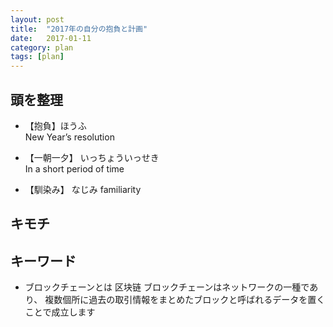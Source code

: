 ```yaml
---
layout: post
title:  "2017年の自分の抱負と計画"
date:   2017-01-11
category: plan
tags: [plan]
---
```


## 頭を整理

- 【抱負】ほうふ    
   New Year’s resolution
   
- 【一朝一夕】
   いっちょういっせき    
   In a short period of time    
   
- 【馴染み】
   なじみ
   familiarity


## キモチ



## キーワード

- ブロックチェーンとは 区块链
  ブロックチェーンはネットワークの一種であり、
  複数個所に過去の取引情報をまとめたブロックと呼ばれるデータを置くことで成立します